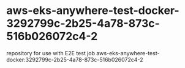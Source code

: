 # aws-eks-anywhere-test-docker-3292799c-2b25-4a78-873c-516b026072c4-2
repository for use with E2E test job aws-eks-anywhere-test-docker:3292799c-2b25-4a78-873c-516b026072c4-2
